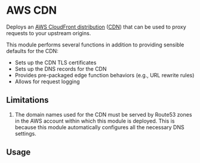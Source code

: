 # AWS CDN

Deploys an [AWS CloudFront distribution](https://docs.aws.amazon.com/AmazonCloudFront/latest/DeveloperGuide/Introduction.html)
([CDN](https://en.wikipedia.org/wiki/Content_delivery_network)) that can be used to proxy requests to your upstream origins.

This module performs several functions in addition to providing sensible defaults for the CDN:

- Sets up the CDN TLS certificates
- Sets up the DNS records for the CDN
- Provides pre-packaged edge function behaviors (e.g., URL rewrite rules)
- Allows for request logging

## Limitations

1. The domain names used for the CDN must be served by Route53 zones in the AWS account within which this module
   is deployed. This is because this module automatically configures all the necessary DNS settings.


## Usage
